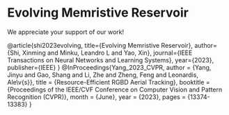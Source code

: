 # Evolving Memristive Reservoir
We appreciate your support of our work!

@article{shi2023evolving,
  title={Evolving Memristive Reservoir},
  author={Shi, Xinming and Minku, Leandro L and Yao, Xin},
  journal={IEEE Transactions on Neural Networks and Learning Systems},
  year={2023},
  publisher={IEEE}
}
@InProceedings{Yang_2023_CVPR,
    author    = {Yang, Jinyu and Gao, Shang and Li, Zhe and Zheng, Feng and Leonardis, Ale\v{s}},
    title     = {Resource-Efficient RGBD Aerial Tracking},
    booktitle = {Proceedings of the IEEE/CVF Conference on Computer Vision and Pattern Recognition (CVPR)},
    month     = {June},
    year      = {2023},
    pages     = {13374-13383}
}
